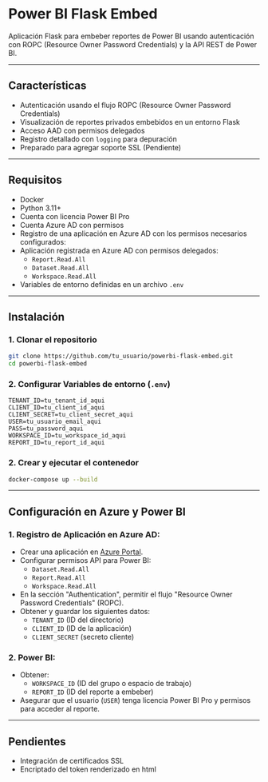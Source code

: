 # Power BI Flask Embed
Aplicación Flask para embeber reportes de Power BI usando autenticación con ROPC (Resource Owner Password Credentials) y la API REST de Power BI.

---

## Características

- Autenticación usando el flujo ROPC (Resource Owner Password Credentials)
- Visualización de reportes privados embebidos en un entorno Flask
- Acceso AAD con permisos delegados
- Registro detallado con `logging` para depuración
- Preparado para agregar soporte SSL (Pendiente)


---

## Requisitos

- Docker
- Python 3.11+
- Cuenta con licencia Power BI Pro
- Cuenta Azure AD con permisos
- Registro de una aplicación en Azure AD con los permisos necesarios configurados:
- Aplicación registrada en Azure AD con permisos delegados:
  - `Report.Read.All`
  - `Dataset.Read.All`
  - `Workspace.Read.All`
- Variables de entorno definidas en un archivo `.env`

---

## Instalación

### 1. Clonar el repositorio

```bash
git clone https://github.com/tu_usuario/powerbi-flask-embed.git
cd powerbi-flask-embed
```

### 2. Configurar Variables de entorno (`.env`)

```env
TENANT_ID=tu_tenant_id_aqui
CLIENT_ID=tu_client_id_aqui
CLIENT_SECRET=tu_client_secret_aqui
USER=tu_usuario_email_aqui
PASS=tu_password_aqui
WORKSPACE_ID=tu_workspace_id_aqui
REPORT_ID=tu_report_id_aqui
```

### 2. Crear y ejecutar el contenedor
```bash
docker-compose up --build
```

---

## Configuración en Azure y Power BI

### 1. **Registro de Aplicación en Azure AD:**

   - Crear una aplicación en [Azure Portal](https://portal.azure.com).
   - Configurar permisos API para Power BI:
     - `Dataset.Read.All`
     - `Report.Read.All`
     - `Workspace.Read.All`
   - En la sección "Authentication", permitir el flujo "Resource Owner Password Credentials" (ROPC).
   - Obtener y guardar los siguientes datos:
     - `TENANT_ID` (ID del directorio)
     - `CLIENT_ID` (ID de la aplicación)
     - `CLIENT_SECRET` (secreto cliente)

### 2. **Power BI:**

   - Obtener:
     - `WORKSPACE_ID` (ID del grupo o espacio de trabajo)
     - `REPORT_ID` (ID del reporte a embeber)
   - Asegurar que el usuario (`USER`) tenga licencia Power BI Pro y permisos para acceder al reporte.


---


## Pendientes

- Integración de certificados SSL
- Encriptado del token renderizado en html
